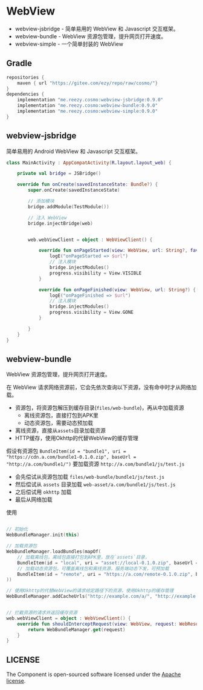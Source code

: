 # WebView
 
- webview-jsbridge - 简单易用的 WebView 和 Javascript 交互框架。
- webview-bundle - WebView 资源包管理，提升网页打开速度。
- webview-simple - 一个简单封装的 WebView

## Gradle

``` groovy
repositories { 
    maven { url "https://gitee.com/ezy/repo/raw/cosmo/"}
} 
dependencies {
    implementation "me.reezy.cosmo:webview-jsbridge:0.9.0"
    implementation "me.reezy.cosmo:webview-bundle:0.9.0"
    implementation "me.reezy.cosmo:webview-simple:0.9.0"
}
```

## webview-jsbridge

简单易用的 Android WebView 和 Javascript 交互框架。

```kotlin   
class MainActivity : AppCompatActivity(R.layout.layout_web) {

    private val bridge = JSBridge()

    override fun onCreate(savedInstanceState: Bundle?) {
        super.onCreate(savedInstanceState) 

        // 添加模块
        bridge.addModule(TestModule()) 

        // 注入 WebView
        bridge.injectBridge(web)


        web.webViewClient = object : WebViewClient() {

            override fun onPageStarted(view: WebView, url: String?, favicon: Bitmap?) {
                logE("onPageStarted => $url")
                // 注入模块
                bridge.injectModules()
                progress.visibility = View.VISIBLE
            }

            override fun onPageFinished(view: WebView, url: String?) {
                logE("onPageFinished => $url")
                // 注入模块
                bridge.injectModules()
                progress.visibility = View.GONE
            }

        }
    }
}
``` 


## webview-bundle

WebView 资源包管理，提升网页打开速度。
 
在 WebView 请求网络资源前，它会先依次查询以下资源，没有命中时才从网络加载。

- 资源包，将资源包解压到缓存目录(`files/web-bundle`)，再从中加载资源
  - 离线资源包，直接打包到APK里
  - 动态资源包，需要动态预加载
- 离线资源，直接从`assets`目录加载资源
- HTTP缓存，使用Okhttp的代替WebView的缓存管理


假设有资源包 `BundleItem(id = "bundle1", uri = "https://cdn.a.com/bundle1-0.1.0.zip", baseUrl = "http://a.com/bundle1/")`
要加载资源 `http://a.com/bundle1/js/test.js`
 
- 会先偿试从资源包加载 `files/web-bundle/bundle1/js/test.js`
- 然后偿试从 `assets` 目录加载 `web-asset/a.com/bundle1/js/test.js`
- 之后偿试用 `okhttp` 加载
- 最后从网络加载


使用 

```kotlin   

// 初始化
WebBundleManager.init(this)

// 加载资源包
WebBundleManager.loadBundles(mapOf(
    // 加载离线包，离线包直接打包到APK里，放在`assets`目录，
    BundleItem(id = "local", uri = "asset://local-0.1.0.zip", baseUrl = "http://a.com/local/"),
    // 加载动态资源包，可覆盖离线包和离线资源，服务端动态下发，可预加载 
    BundleItem(id = "remote", uri = "https://a.com/remote-0.1.0.zip", baseUrl = "http://a.com/remote/"),
)) 

// 使用Okhttp的代替WebView的请求给定路径下的资源，使用Okhttp的缓存管理
WebBundleManager.addCacheUrls("http://example.com/a/", "http://example.com/b/")


// 拦截资源的请求并返回缓存资源
web.webViewClient = object : WebViewClient() {
    override fun shouldInterceptRequest(view: WebView, request: WebResourceRequest): WebResourceResponse? {
        return WebBundleManager.get(request)
    }
}
``` 

 



## LICENSE

The Component is open-sourced software licensed under the [Apache license](LICENSE).
